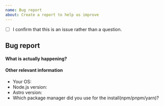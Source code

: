 ```yaml
---
name: Bug report
about: Create a report to help us improve
---
```


<!-- Please confirm you will submit an issue. -->
<!-- Issues which contain questions or support requests will be closed. -->
<!-- (Update "[ ]" to "[x]" to check a box) -->

- [ ] I confirm that this is an issue rather than a question.

## Bug report

#### What is actually happening?

#### Other relevant information

- Your OS:
- Node.js version:
- Astro version:
- Which package manager did you use for the install(npm/pnpm/yarn)?
